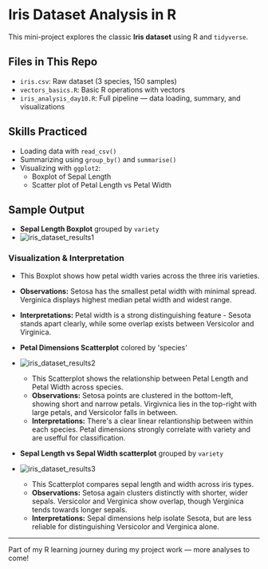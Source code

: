 # Iris Dataset Analysis in R

This mini-project explores the classic **Iris dataset** using R and `tidyverse`.

## Files in This Repo

- `iris.csv`: Raw dataset (3 species, 150 samples)
- `vectors_basics.R`: Basic R operations with vectors
- `iris_analysis_day10.R`: Full pipeline — data loading, summary, and visualizations

## Skills Practiced

- Loading data with `read_csv()`
- Summarizing using `group_by()` and `summarise()`
- Visualizing with `ggplot2`:
  - Boxplot of Sepal Length
  - Scatter plot of Petal Length vs Petal Width

## Sample Output

- **Sepal Length Boxplot** grouped by `variety`
- ![iris_dataset_results1](https://github.com/user-attachments/assets/b97b3a0b-243d-468c-81eb-706dbe43bb98)
### Visualization & Interpretation 
  - This Boxplot shows how petal width varies across the three iris varieties.
  - **Observations:** Setosa has the smallest petal width with minimal spread. Verginica displays highest median petal width and widest range.
  - **Interpretations:** Petal width is a strong distinguishing feature - Sesota stands apart clearly, while some overlap exists between Versicolor and Virginica.
  
- **Petal Dimensions Scatterplot** colored by 'species'
- ![iris_dataset_results2](https://github.com/user-attachments/assets/557eb848-dfab-48b8-be24-ba7c59f23e6e)
  - This Scatterplot shows the relationship between Petal Length and Petal Width across species.
  - **Observations:** Setosa points are clustered in the bottom-left, showing short and narrow petals. Virgivnica lies in the top-right with large petals, and Versicolor falls in between.
  - **Interpretations:** There's a clear linear relantionship between within each species. Petal dimensions strongly correlate with variety and are usefful for classification.
  
- **Sepal Length vs Sepal Width scatterplot** grouped by `variety`
- ![iris_dataset_results3](https://github.com/user-attachments/assets/107b7446-1672-425b-83ff-03611c1fbb5c)
    - This Scatterplot compares sepal length and width across iris types.
    - **Observations:** Setosa again clusters distinctly with shorter, wider sepals. Versicolor and Verginica show overlap, though Verginica tends towards longer sepals.
    - **Interpretations:** Sepal dimensions help isolate Sesota, but are less reliable for distinguishing Versicolor and Verginica alone.
 
  
---

Part of my R learning journey during my project work — more analyses to come!

